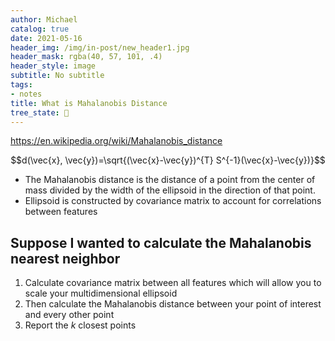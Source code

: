 ```yaml
---
author: Michael
catalog: true
date: 2021-05-16
header_img: /img/in-post/new_header1.jpg
header_mask: rgba(40, 57, 101, .4)
header_style: image
subtitle: No subtitle
tags:
- notes
title: What is Mahalanobis Distance
tree_state: 🌱
---
```


https://en.wikipedia.org/wiki/Mahalanobis_distance

$$d(\vec{x}, \vec{y})=\sqrt{(\vec{x}-\vec{y})^{T} S^{-1}(\vec{x}-\vec{y})}$$

- The Mahalanobis distance is the distance of a point from the center of mass divided by the width of the ellipsoid in the direction of that point.
- Ellipsoid is constructed by covariance matrix to account for correlations between features

## Suppose I wanted to calculate the Mahalanobis nearest neighbor
1. Calculate covariance matrix between all features which will allow you to scale your multidimensional ellipsoid
2. Then calculate the Mahalanobis distance between your point of interest and every other point
3. Report the $k$ closest points